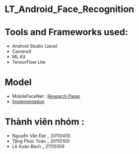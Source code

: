 # LT_Android_Face_Recognition

# Tools and Frameworks used:
- Android Studio (Java)
- CameraX
- ML Kit
- TensorFlow Lite

# Model
- MobileFaceNet : [Research Paper](https://arxiv.org/ftp/arxiv/papers/1804/1804.07573.pdf)
- [Implementation](https://github.com/sirius-ai/MobileFaceNet_TF)

# Thành viên nhóm :
- Nguyễn Văn Đạt _ 20110455
- Tăng Phúc Toàn _ 20110100
- Lê Xuân Bách _ 21110359
